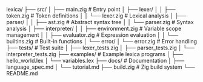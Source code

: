 lexica/
├── src/
│   ├── main.zig           # Entry point
│   ├── lexer/
│   │   ├── token.zig      # Token definitions
│   │   └── lexer.zig      # Lexical analysis
│   ├── parser/
│   │   ├── ast.zig        # Abstract syntax tree
│   │   └── parser.zig     # Syntax analysis
│   ├── interpreter/
│   │   ├── environment.zig # Variable scope management
│   │   ├── evaluator.zig  # Expression evaluation
│   │   └── builtins.zig   # Built-in functions
│   └── error/
│       └── error.zig      # Error handling
├── tests/                 # Test suite
│   ├── lexer_tests.zig
│   ├── parser_tests.zig
│   └── interpreter_tests.zig
├── examples/              # Example lexica programs
│   ├── hello_world.lex
│   └── variables.lex
├── docs/                  # Documentation
│   ├── language_spec.md
│   └── tutorial.md
├── build.zig             # Zig build system
└── README.md
